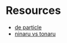 # Resources

- [de particle](https://www.wasabi-jpn.com/japanese-grammar/particle-de-expressing-supplementary-information/)
- [ninaru vs tonaru](https://maggiesensei.com/2010/12/10/%E3%81%A8%E3%81%AA%E3%82%8B-vs-%E3%81%AB%E3%81%AA%E3%82%8B%E3%80%80-to-naru-vs-ni-naru/)